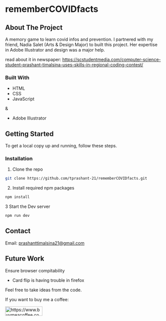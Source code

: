 # rememberCOVIDfacts

<!-- ABOUT THE PROJECT -->
## About The Project

A memory game to learn covid infos and prevention. 
I partnered with my friend, Nadia Salet (Arts & Design Major) to built this project. 
Her expertise in Adobe Illustrator and design was a major help. 

read about it in newspaper: https://scstudentmedia.com/computer-science-student-prashant-timalsina-uses-skills-in-regional-coding-contest/

### Built With

* HTML
* CSS
* JavaScript
  
&

* Adobe Illustrator

  

<!-- GETTING STARTED -->
## Getting Started

To get a local copy up and running, follow these steps.

### Installation

1. Clone the repo
```sh
git clone https://github.com/tprashant-21/rememberCOVIDfacts.git
```

2. Install required npm packages   

```sh
npm install
```
     
3 Start the Dev server   

```sh
npm run dev
```


<!-- CONTACT -->
## Contact

Email: prashanttimalsina21@gmail.com

## Future Work

Ensure browser compitability
- Card flip is having trouble in firefox 

Feel free to take ideas from the code. 

If you want to buy me a coffee:
<p><a href="https://www.buymeacoffee.com/TimPrashant"> <img align="left" src="https://cdn.buymeacoffee.com/buttons/v2/default-yellow.png" height="30" width="120" alt="https://www.buymeacoffee.com/TimPrashant" /></a></p><br><br>



